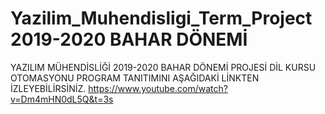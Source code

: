 # Yazilim_Muhendisligi_Term_Project 2019-2020 BAHAR DÖNEMİ

YAZILIM MÜHENDİSLİĞİ 2019-2020 BAHAR DÖNEMİ PROJESİ DİL KURSU OTOMASYONU PROGRAM TANITIMINI AŞAĞIDAKİ LİNKTEN İZLEYEBİLİRSİNİZ. 
https://www.youtube.com/watch?v=Dm4mHN0dL5Q&t=3s


